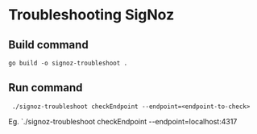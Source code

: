 # Troubleshooting SigNoz

## Build command
```
go build -o signoz-troubleshoot . 
```


## Run command
```
 ./signoz-troubleshoot checkEndpoint --endpoint=<endpoint-to-check>
 ```
 Eg. `./signoz-troubleshoot checkEndpoint --endpoint=localhost:4317
